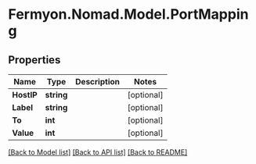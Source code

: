 # Fermyon.Nomad.Model.PortMapping

## Properties

Name | Type | Description | Notes
------------ | ------------- | ------------- | -------------
**HostIP** | **string** |  | [optional] 
**Label** | **string** |  | [optional] 
**To** | **int** |  | [optional] 
**Value** | **int** |  | [optional] 

[[Back to Model list]](../README.md#documentation-for-models) [[Back to API list]](../README.md#documentation-for-api-endpoints) [[Back to README]](../README.md)

